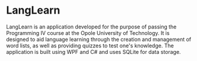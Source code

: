 # LangLearn
LangLearn is an application developed for the purpose of passing the Programming IV course at the Opole University of Technology. It is designed to aid language learning through the creation and management of word lists, as well as providing quizzes to test one's knowledge. The application is built using WPF and C# and uses SQLite for data storage.
